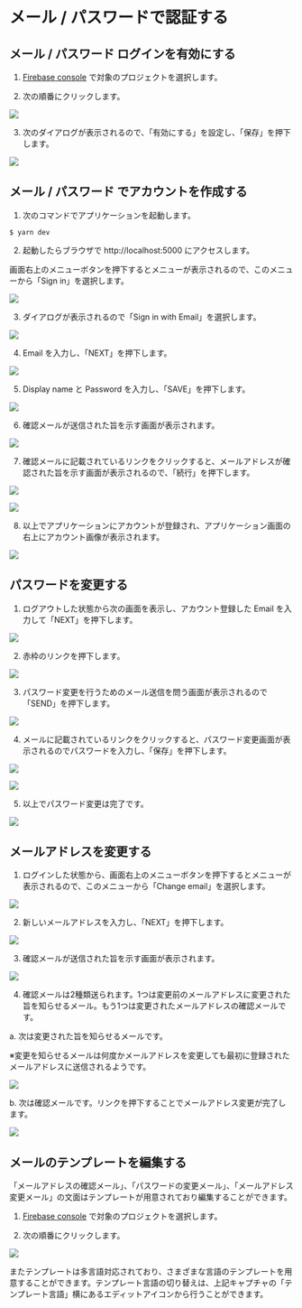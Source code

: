 # メール / パスワードで認証する

## メール / パスワード ログインを有効にする

1. [Firebase console](https://console.firebase.google.com/) で対象のプロジェクトを選択します。

2. 次の順番にクリックします。

  ![](./images/enable-email-1.png)

3. 次のダイアログが表示されるので、「有効にする」を設定し、「保存」を押下します。

  ![](./images/enable-email-2.png)

## メール / パスワード でアカウントを作成する

1. 次のコマンドでアプリケーションを起動します。

  ```console
  $ yarn dev
  ```

2. 起動したらブラウザで http://localhost:5000 にアクセスします。

  画面右上のメニューボタンを押下するとメニューが表示されるので、このメニューから「Sign in」を選択します。

  ![](./images/login-email-1.png)

3. ダイアログが表示されるので「Sign in with Email」を選択します。

  ![](./images/login-email-2.png)

4. Email を入力し、「NEXT」を押下します。

  ![](./images/login-email-3.png)

5. Display name と Password を入力し、「SAVE」を押下します。

  ![](./images/login-email-4.png)

6. 確認メールが送信された旨を示す画面が表示されます。

  ![](./images/login-email-5.png)

7. 確認メールに記載されているリンクをクリックすると、メールアドレスが確認された旨を示す画面が表示されるので、「続行」を押下します。

  ![](./images/login-email-6.png)

  ![](./images/login-email-7.png)

8. 以上でアプリケーションにアカウントが登録され、アプリケーション画面の右上にアカウント画像が表示されます。

  ![](./images/login-email-8.png)

## パスワードを変更する

1. ログアウトした状態から次の画面を表示し、アカウント登録した Email を入力して「NEXT」を押下します。

  ![](./images/change-password-1.png)

2. 赤枠のリンクを押下します。

  ![](./images/change-password-2.png)

3. パスワード変更を行うためのメール送信を問う画面が表示されるので「SEND」を押下します。

  ![](./images/change-password-3.png)

4. メールに記載されているリンクをクリックすると、パスワード変更画面が表示されるのでパスワードを入力し、「保存」を押下します。

  ![](./images/change-password-4.png)

  ![](./images/change-password-5.png)

5. 以上でパスワード変更は完了です。

  ![](./images/change-password-6.png)

## メールアドレスを変更する

1. ログインした状態から、画面右上のメニューボタンを押下するとメニューが表示されるので、このメニューから「Change email」を選択します。

  ![](./images/change-email-1.png)

2. 新しいメールアドレスを入力し、「NEXT」を押下します。

  ![](./images/change-email-2.png)

3. 確認メールが送信された旨を示す画面が表示されます。

  ![](./images/change-email-3.png)

4. 確認メールは2種類送られます。1つは変更前のメールアドレスに変更された旨を知らせるメール。もう1つは変更されたメールアドレスの確認メールです。

  a. 次は変更された旨を知らせるメールです。

  ※変更を知らせるメールは何度かメールアドレスを変更しても最初に登録されたメールアドレスに送信されるようです。

  ![](./images/change-email-4.png)

  b. 次は確認メールです。リンクを押下することでメールアドレス変更が完了します。

  ![](./images/change-email-5.png)

## メールのテンプレートを編集する

「メールアドレスの確認メール」、「パスワードの変更メール」、「メールアドレス変更メール」の文面はテンプレートが用意されており編集することができます。

1. [Firebase console](https://console.firebase.google.com/) で対象のプロジェクトを選択します。

2. 次の順番にクリックします。

  ![](./images/edit-template-1.png)

またテンプレートは多言語対応されており、さまざまな言語のテンプレートを用意することができます。テンプレート言語の切り替えは、上記キャプチャの「テンプレート言語」横にあるエディットアイコンから行うことができます。
